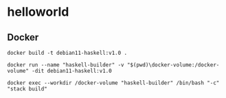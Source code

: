 # helloworld

## Docker
`docker build -t debian11-haskell:v1.0 .`  

`docker run --name "haskell-builder" -v "$(pwd)\docker-volume:/docker-volume" -dit debian11-haskell:v1.0`  

`docker exec --workdir /docker-volume "haskell-builder" /bin/bash "-c" "stack build"`  
